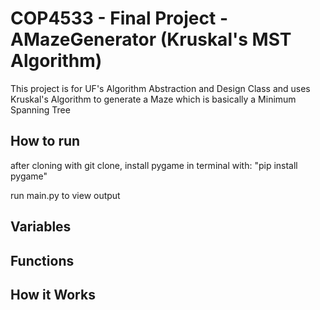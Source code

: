 
# COP4533 - Final Project - AMazeGenerator (Kruskal's MST Algorithm)

This project is for UF's Algorithm Abstraction and Design Class and uses Kruskal's Algorithm to generate a Maze which is basically a Minimum Spanning Tree

## How to run
after cloning with git clone, install pygame in terminal with:
"pip install pygame"

run main.py to view output

## Variables

## Functions

## How it Works

